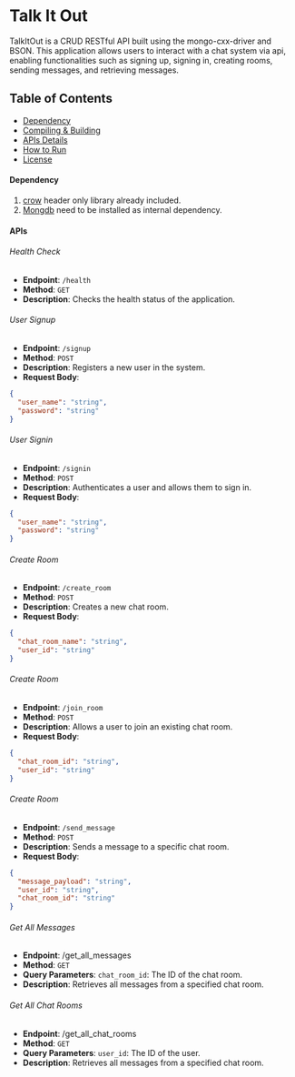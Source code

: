 # Talk It Out

TalkItOut is a CRUD RESTful API built using the mongo-cxx-driver and BSON. This application allows users to interact with a chat system via api, enabling functionalities such as signing up, signing in, creating rooms, sending messages, and retrieving messages.

## Table of Contents

- [Dependency](#dependency)
- [Compiling & Building](#compiling)
- [APIs Details](#apis)
- [How to Run](#run)
- [License](#license)

#### Dependency

1. [crow](https://github.com/CrowCpp/Crow) header only library already included.
2. [Mongdb](https://github.com/mongodb/mongo-cxx-driver) need to be installed as internal dependency.

#### APIs

###### Health Check

- **Endpoint**: `/health`
- **Method**: `GET`
- **Description**: Checks the health status of the application.

###### User Signup

- **Endpoint**: `/signup`
- **Method**: `POST`
- **Description**: Registers a new user in the system.
- **Request Body**:

```json
{
  "user_name": "string",
  "password": "string"
}
```

###### User Signin

- **Endpoint**: `/signin`
- **Method**: `POST`
- **Description**: Authenticates a user and allows them to sign in.
- **Request Body**:

```json
{
  "user_name": "string",
  "password": "string"
}
```

###### Create Room

- **Endpoint**: `/create_room`
- **Method**: `POST`
- **Description**: Creates a new chat room.
- **Request Body**:

```json
{
  "chat_room_name": "string",
  "user_id": "string"
}
```

###### Create Room

- **Endpoint**: `/join_room`
- **Method**: `POST`
- **Description**: Allows a user to join an existing chat room.
- **Request Body**:

```json
{
  "chat_room_id": "string",
  "user_id": "string"
}
```

###### Create Room

- **Endpoint**: `/send_message`
- **Method**: `POST`
- **Description**: Sends a message to a specific chat room.
- **Request Body**:

```json
{
  "message_payload": "string",
  "user_id": "string",
  "chat_room_id": "string"
}
```

###### Get All Messages

- **Endpoint**: /get_all_messages
- **Method**: `GET`
- **Query Parameters**: `chat_room_id`: The ID of the chat room.
- **Description**: Retrieves all messages from a specified chat room.

###### Get All Chat Rooms

- **Endpoint**: /get_all_chat_rooms
- **Method**: `GET`
- **Query Parameters**: `user_id`: The ID of the user.
- **Description**: Retrieves all messages from a specified chat room.
